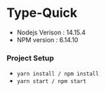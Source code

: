 # Type-Quick

-   Nodejs Verison : 14.15.4
-   NPM version : 6.14.10

### Project Setup
*  `yarn install / npm install`
*  `yarn start / npm start`